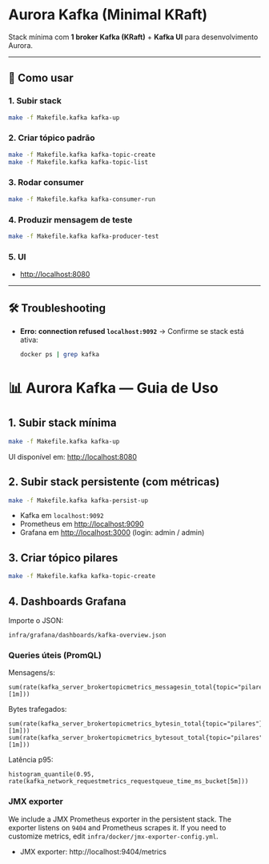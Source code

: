 # Aurora Kafka (Minimal KRaft)

Stack mínima com **1 broker Kafka (KRaft)** + **Kafka UI** para desenvolvimento Aurora.

---

## 🚀 Como usar

### 1. Subir stack
```bash
make -f Makefile.kafka kafka-up
```

### 2. Criar tópico padrão

```bash
make -f Makefile.kafka kafka-topic-create
make -f Makefile.kafka kafka-topic-list
```

### 3. Rodar consumer

```bash
make -f Makefile.kafka kafka-consumer-run
```

### 4. Produzir mensagem de teste

```bash
make -f Makefile.kafka kafka-producer-test
```

### 5. UI

* [http://localhost:8080](http://localhost:8080)

---

## 🛠 Troubleshooting

* **Erro: connection refused `localhost:9092`**
  → Confirme se stack está ativa:

  ```bash
  docker ps | grep kafka
  ```

# 📊 Aurora Kafka — Guia de Uso

## 1. Subir stack mínima
```bash
make -f Makefile.kafka kafka-up
```

UI disponível em: [http://localhost:8080](http://localhost:8080)

## 2. Subir stack persistente (com métricas)

```bash
make -f Makefile.kafka kafka-persist-up
```

* Kafka em `localhost:9092`
* Prometheus em [http://localhost:9090](http://localhost:9090)
* Grafana em [http://localhost:3000](http://localhost:3000) (login: admin / admin)

## 3. Criar tópico pilares

```bash
make -f Makefile.kafka kafka-topic-create
```

## 4. Dashboards Grafana

Importe o JSON:

```
infra/grafana/dashboards/kafka-overview.json
```

### Queries úteis (PromQL)

Mensagens/s:

```promql
sum(rate(kafka_server_brokertopicmetrics_messagesin_total{topic="pilares"}[1m]))
```

Bytes trafegados:

```promql
sum(rate(kafka_server_brokertopicmetrics_bytesin_total{topic="pilares"}[1m]))
sum(rate(kafka_server_brokertopicmetrics_bytesout_total{topic="pilares"}[1m]))
```

Latência p95:

```promql
histogram_quantile(0.95, rate(kafka_network_requestmetrics_requestqueue_time_ms_bucket[5m]))
```

### JMX exporter

We include a JMX Prometheus exporter in the persistent stack. The exporter listens on `9404` and Prometheus scrapes it. If you need to customize metrics, edit `infra/docker/jmx-exporter-config.yml`.

* JMX exporter: http://localhost:9404/metrics

